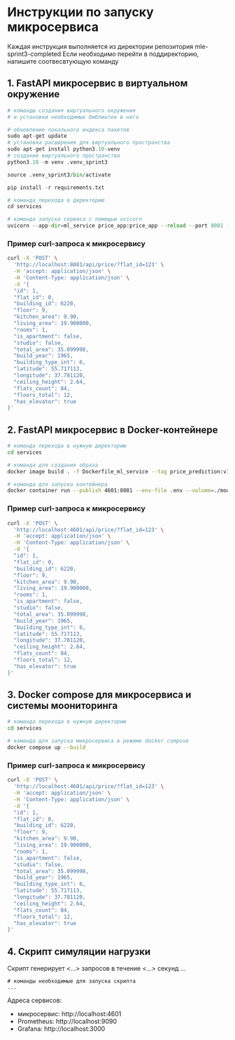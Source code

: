 # Инструкции по запуску микросервиса

Каждая инструкция выполняется из директории репозитория mle-sprint3-completed
Если необходимо перейти в поддиректорию, напишите соотвесвтующую команду

## 1. FastAPI микросервис в виртуальном окружение
```python
# команды создания виртуального окружения
# и установки необходимых библиотек в него

# обновление локального индекса пакетов
sudo apt-get update
# установка расширения для виртуального пространства
sudo apt-get install python3.10-venv
# создание виртуального пространства
python3.10 -m venv .venv_sprint3 

source .venv_sprint3/bin/activate

pip install -r requirements.txt

# команда перехода в директорию
cd services

# команда запуска сервиса с помощью uvicorn
uvicorn --app-dir=ml_service price_app:price_app --reload --port 8081 --host 0.0.0.0
```

### Пример curl-запроса к микросервису

```bash
curl -X 'POST' \
  'http://localhost:8081/api/price/?flat_id=123' \
  -H 'accept: application/json' \
  -H 'Content-Type: application/json' \
  -d '{
  "id": 1, 
  "flat_id": 0, 
  "building_id": 6220, 
  "floor": 9, 
  "kitchen_area": 9.90, 
  "living_area": 19.900000, 
  "rooms": 1, 
  "is_apartment": false, 
  "studio": false, 
  "total_area": 35.099998, 
  "build_year": 1965, 
  "building_type_int": 6, 
  "latitude": 55.717113, 
  "longitude": 37.781120, 
  "ceiling_height": 2.64, 
  "flats_count": 84, 
  "floors_total": 12, 
  "has_elevator": true
}'
```

## 2. FastAPI микросервис в Docker-контейнере

```bash
# команда перехода в нужную директорию
cd services

# команда для создания образа
docker image build . -f Dockerfile_ml_service --tag price_prediction:v1

# команда для запуска контейнера
docker container run --publish 4601:8081 --env-file .env --volume=./models:/price_app/models price_prediction:v1
```

### Пример curl-запроса к микросервису

```bash
curl -X 'POST' \
  'http://localhost:4601/api/price/?flat_id=123' \
  -H 'accept: application/json' \
  -H 'Content-Type: application/json' \
  -d '{
  "id": 1, 
  "flat_id": 0, 
  "building_id": 6220, 
  "floor": 9, 
  "kitchen_area": 9.90, 
  "living_area": 19.900000, 
  "rooms": 1, 
  "is_apartment": false, 
  "studio": false, 
  "total_area": 35.099998, 
  "build_year": 1965, 
  "building_type_int": 6, 
  "latitude": 55.717113, 
  "longitude": 37.781120, 
  "ceiling_height": 2.64, 
  "flats_count": 84, 
  "floors_total": 12, 
  "has_elevator": true
}'
```

## 3. Docker compose для микросервиса и системы моониторинга

```bash
# команда перехода в нужную директорию
cd services

# команда для запуска микросервиса в режиме docker compose
docker compose up --build
```

### Пример curl-запроса к микросервису

```bash
curl -X 'POST' \
  'http://localhost:4601/api/price/?flat_id=123' \
  -H 'accept: application/json' \
  -H 'Content-Type: application/json' \
  -d '{
  "id": 1, 
  "flat_id": 0, 
  "building_id": 6220, 
  "floor": 9, 
  "kitchen_area": 9.90, 
  "living_area": 19.900000, 
  "rooms": 1, 
  "is_apartment": false, 
  "studio": false, 
  "total_area": 35.099998, 
  "build_year": 1965, 
  "building_type_int": 6, 
  "latitude": 55.717113, 
  "longitude": 37.781120, 
  "ceiling_height": 2.64, 
  "flats_count": 84, 
  "floors_total": 12, 
  "has_elevator": true
}'
```

## 4. Скрипт симуляции нагрузки
Скрипт генерирует <...> запросов в течение <...> секунд ...

```
# команды необходимые для запуска скрипта
...
```

Адреса сервисов:
- микросервис: http://localhost:4601
- Prometheus: http://localhost:9090
- Grafana: http://localhost:3000